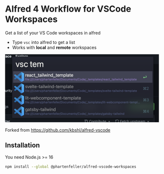 # Alfred 4 Workflow for VSCode Workspaces

Get a list of your VS Code workspaces in alfred

- Type `vsc` into alfred to get a list
- Works with **local** and **remote** workspaces

![](assets/workflow-usage.png)

Forked from https://github.com/kbshl/alfred-vscode

## Installation

You need Node.js >= 16

```bash
npm install --global @phartenfeller/alfred-vscode-workspaces
```
